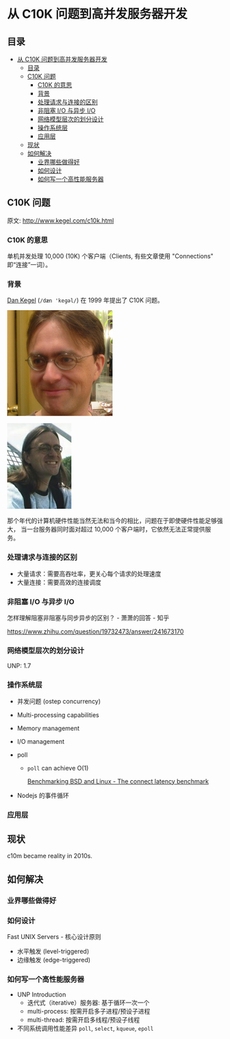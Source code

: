 # 从 C10K 问题到高并发服务器开发

## 目录

- [从 C10K 问题到高并发服务器开发](#从-c10k-问题到高并发服务器开发)
  - [目录](#目录)
  - [C10K 问题](#c10k-问题)
    - [C10K 的意思](#c10k-的意思)
    - [背景](#背景)
    - [处理请求与连接的区别](#处理请求与连接的区别)
    - [非阻塞 I/O 与异步 I/O](#非阻塞-io-与异步-io)
    - [网络模型层次的划分设计](#网络模型层次的划分设计)
    - [操作系统层](#操作系统层)
    - [应用层](#应用层)
  - [现状](#现状)
  - [如何解决](#如何解决)
    - [业界哪些做得好](#业界哪些做得好)
    - [如何设计](#如何设计)
    - [如何写一个高性能服务器](#如何写一个高性能服务器)

## C10K 问题

原文: <http://www.kegel.com/c10k.html>

### C10K 的意思

单机并发处理 10,000 (10K) 个客户端（Clients, 有些文章使用 "Connections" 即“连接”一词）。

### 背景

[Dan Kegel](http://www.kegel.com/resume.html) (`/dæn 'keɡəl/`) 在 1999 年提出了
C10K 问题。

![Dan Kegel](./images/dan_kegel0.png)

![Dan Kegel](./images/dan_kegel1.jpg)

那个年代的计算机硬件性能当然无法和当今的相比，问题在于即使硬件性能足够强大，
当一台服务器同时面对超过 10,000 个客户端时，它依然无法正常提供服务。

### 处理请求与连接的区别

- 大量请求：需要高吞吐率，更关心每个请求的处理速度
- 大量连接：需要高效的连接调度

### 非阻塞 I/O 与异步 I/O

怎样理解阻塞非阻塞与同步异步的区别？ - 萧萧的回答 - 知乎

<https://www.zhihu.com/question/19732473/answer/241673170>

### 网络模型层次的划分设计

UNP: 1.7

### 操作系统层

- 并发问题 (ostep concurrency)
- Multi-processing capabilities
- Memory management
- I/O management

- poll
  - `poll` can achieve O(1)

    [Benchmarking BSD and Linux - The connect latency benchmark](benchmarking_bsd_and_linux.md#the-connect-latency-benchmark)
- Nodejs 的事件循环

### 应用层

## 现状

c10m became reality in 2010s.

## 如何解决

### 业界哪些做得好

### 如何设计

Fast UNIX Servers - 核心设计原则

- 水平触发 (level-triggered)
- 边缘触发 (edge-triggered)

### 如何写一个高性能服务器

- UNP Introduction
  - 迭代式（iterative）服务器: 基于循环一次一个
  - multi-process: 按需开启多子进程/预设子进程
  - multi-thread: 按需开启多线程/预设子线程
- 不同系统调用性能差异 `poll`, `select`, `kqueue`, `epoll`
